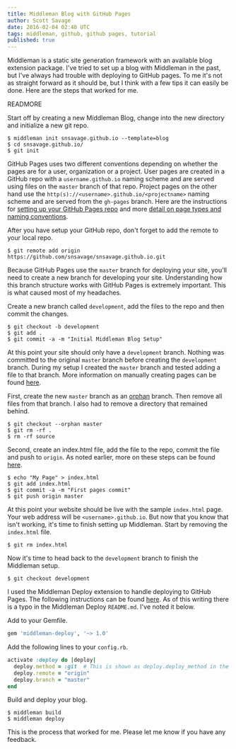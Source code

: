 ```yaml
---
title: Middleman Blog with GitHub Pages
author: Scott Savage
date: 2016-02-04 02:40 UTC
tags: middleman, github, github pages, tutorial
published: true
---
```


Middleman is a static site generation framework with an available blog extension package.  I've tried to set up a blog with Middleman in the past, but I've always had trouble with deploying to GitHub pages.  To me it's not as straight forward as it should be, but I think with a few tips it can easily be done.  Here are the steps that worked for me.  

READMORE

Start off by creating a new Middleman Blog, change into the new directory and initialize a new git repo.  

```shell
$ middleman init snsavage.github.io --template=blog
$ cd snsavage.github.io/
$ git init
```

GitHub Pages uses two different conventions depending on whether the pages are for a user, organization or a project.  User pages are created in a GitHub repo with a `username.github.io` naming scheme and are served using files on the `master` branch of that repo.  Project pages on the other hand use the `http(s)://<username>.github.io/<projectname>` naming scheme and are served from the `gh-pages` branch.  Here are the instructions for [setting up your GitHub Pages repo](https://pages.github.com "GitHub Pages") and more [detail on page types and naming conventions](https://help.github.com/articles/user-organization-and-project-pages/ "User, Organization, and Project Pages").

After you have setup your GitHub repo, don't forget to add the remote to your local repo.

```shell
$ git remote add origin https://github.com/snsavage/snsavage.github.io.git
```

Because GitHub Pages use the `master` branch for deploying your site, you'll need to create a new branch for developing your site.  Understanding how this branch structure works with GitHub Pages is extremely important.  This is what caused most of my headaches.  

Create a new branch called `development`, add the files to the repo and then commit the changes.   

```shell
$ git checkout -b development
$ git add .
$ git commit -a -m "Initial Middleman Blog Setup"
```

At this point your site should only have a `development` branch.  Nothing was committed to the original `master` branch before creating the `development` branch.  During my setup I created the `master` branch and tested adding a file to that branch.  More information on manually creating pages can be found [here](https://help.github.com/articles/creating-project-pages-manually/ "Creating Project Pages Manually").

First, create the new `master` branch as an [orphan](https://git-scm.com/docs/git-checkout/1.7.3.1 "git-checkout Manual Page") branch.  Then remove all files from that branch.  I also had to remove a directory that remained behind.  

```shell
$ git checkout --orphan master
$ git rm -rf .
$ rm -rf source
```

Second, create an index.html file, add the file to the repo, commit the file and push to `origin`.  As noted earlier, more on these steps can be found [here](https://help.github.com/articles/creating-project-pages-manually/ "Creating Project Pages Manually").

```shell
$ echo "My Page" > index.html
$ git add index.html
$ git commit -a -m "First pages commit"
$ git push origin master
```

At this point your website should be live with the sample `index.html` page.  Your web address will be `<username>.github.io`.  But now that you know that isn't working, it's time to finish setting up Middleman.  Start by removing the `index.html` file.

```shell
$ git rm index.html
```
  
Now it's time to head back to the `development` branch to finish the Middleman setup.  

```shell
$ git checkout development
```
I used the Middleman Deploy extension to handle deploying to GitHub Pages.  The following instructions can be found [here](https://github.com/middleman-contrib/middleman-deploy "Middleman Deploy").  As of this writing there is a typo in the Middleman Deploy `README.md`.  I've noted it below.     

Add to your Gemfile.

```ruby
gem 'middleman-deploy', '~> 1.0'
```

Add the following lines to your `config.rb`.

```ruby
activate :deploy do |deploy|
  deploy.method = :git  # This is shown as deploy.deploy_method in the README.
  deploy.remote = "origin"
  deploy.branch = "master"
end
```

Build and deploy your blog.

```shell
$ middleman build
$ middleman deploy
```

This is the process that worked for me.  Please let me know if you have any feedback.

